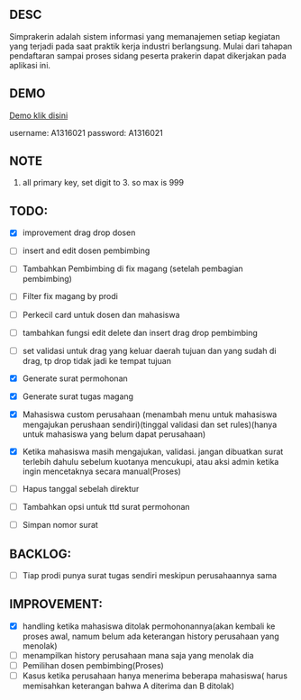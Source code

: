 ## DESC
Simprakerin adalah sistem informasi yang memanajemen setiap kegiatan yang terjadi pada saat praktik kerja industri berlangsung. Mulai dari tahapan pendaftaran sampai proses sidang peserta prakerin dapat dikerjakan pada aplikasi ini.

## DEMO
[Demo klik disini](https://simprakerin.herokuapp.com/)

username: A1316021
password: A1316021
## NOTE
1. all primary key, set digit to 3. so max is 999

## TODO:

- [x] improvement drag drop dosen
- [ ] insert and edit dosen pembimbing 
- [ ] Tambahkan Pembimbing di fix magang (setelah pembagian pembimbing)
- [ ] Filter fix magang  by prodi
- [ ] Perkecil card untuk dosen dan mahasiswa
- [ ] tambahkan fungsi edit delete dan insert drag drop pembimbing
- [ ] set validasi untuk drag yang keluar daerah tujuan dan yang sudah di drag, tp drop tidak jadi ke tempat tujuan
- [x] Generate surat permohonan
- [x] Generate surat tugas magang
- [x] Mahasiswa custom perusahaan (menambah menu untuk mahasiswa mengajukan perushaan sendiri)(tinggal validasi dan set rules)(hanya untuk mahasiswa yang belum dapat perusahaan)
- [x] Ketika mahasiswa masih mengajukan, validasi. jangan dibuatkan surat terlebih dahulu sebelum kuotanya mencukupi, atau aksi admin ketika ingin mencetaknya secara manual(Proses)
- [ ] Hapus tanggal sebelah direktur
- [ ] Tambahkan opsi untuk ttd surat permohonan
- [ ] Simpan nomor surat


## BACKLOG:

- [ ] Tiap prodi punya surat tugas sendiri meskipun perusahaannya sama

## IMPROVEMENT:

- [x] handling ketika mahasiswa ditolak permohonannya(akan kembali ke proses awal, namum belum ada keterangan history perusahaan yang menolak)
- [ ] menampilkan history perusahaan mana saja yang menolak dia
- [ ] Pemilihan dosen pembimbing(Proses)
- [ ] Kasus ketika perusahaan hanya menerima beberapa mahasiswa( harus memisahkan keterangan bahwa A diterima dan B ditolak)
